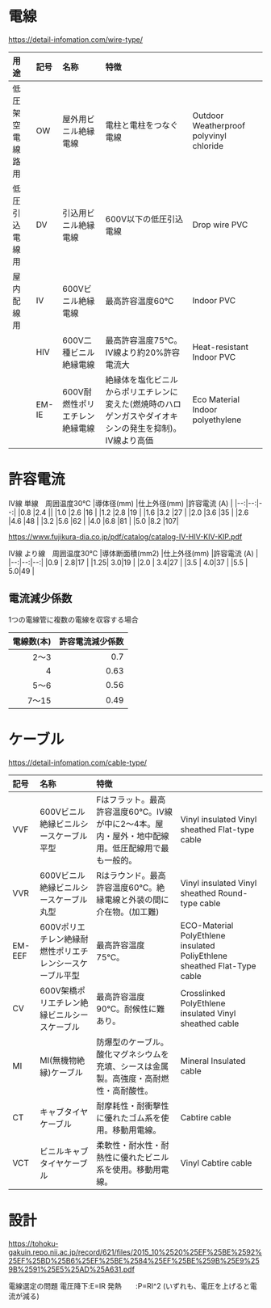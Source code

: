 # 電線

https://detail-infomation.com/wire-type/

|用途|記号|名称|特徴||
|:--|:--|:--|:--|:--|
|低圧架空電線路用| OW   |屋外用ビニル絶縁電線|電柱と電柱をつなぐ電線|Outdoor Weatherproof polyvinyl chloride|
|低圧引込電線用  | DV   |引込用ビニル絶縁電線|600V以下の低圧引込電線|Drop wire PVC|
|屋内配線用      | IV   |600Vビニル絶縁電線|最高許容温度60℃|Indoor PVC|
|               | HIV  |600V二種ビニル絶縁電線|最高許容温度75℃。IV線より約20%許容電流大|Heat-resistant Indoor PVC|
|               | EM-IE|600V耐燃性ポリエチレン絶縁電線|絶縁体を塩化ビニルからポリエチレンに変えた(燃焼時のハロゲンガスやダイオキシンの発生を抑制)。IV線より高価|Eco Material Indoor polyethylene|

# 許容電流

IV線 単線　周囲温度30℃ 
|導体径(mm) |仕上外径(mm) |許容電流 (A) |
|--:|--:|--:|
|0.8 |2.4 ||
|1.0 |2.6 |16 |
|1.2 |2.8 |19 |
|1.6 |3.2 |27 |
|2.0 |3.6 |35 |
|2.6 |4.6 |48 |
|3.2 |5.6 |62 |
|4.0 |6.8 |81 |
|5.0 |8.2 |107|

https://www.fujikura-dia.co.jp/pdf/catalog/catalog-IV-HIV-KIV-KIP.pdf

IV線 より線　周囲温度30℃ 
|導体断面積(mm2) |仕上外径(mm) |許容電流 (A) |
|--:|--:|--:|
|0.9 | 2.8|17 |
|1.25| 3.0|19 |
|2.0 | 3.4|27 |
|3.5 | 4.0|37 |
|5.5 | 5.0|49 |

## 電流減少係数
1つの電線管に複数の電線を収容する場合

|電線数(本)  |許容電流減少係数 |
|--:|--:|
|2〜3 |0.7 |
|4 |0.63 |
|5〜6 |0.56 |
|7〜15 |0.49 |


# ケーブル

https://detail-infomation.com/cable-type/

|記号|名称|特徴||
|:--|:---|:--|:--|
|VVF|600Vビニル絶縁ビニルシースケーブル平型|Fはフラット。最高許容温度60℃。IV線が中に2～4本。屋内・屋外・地中配線用。低圧配線用で最も一般的。|Vinyl insulated Vinyl sheathed Flat-type cable|
|VVR|600Vビニル絶縁ビニルシースケーブル丸型|Rはラウンド。最高許容温度60℃。絶縁電線と外装の間に介在物。(加工難)|Vinyl insulated Vinyl sheathed Round-type cable|
|EM-EEF|600Vポリエチレン絶縁耐燃性ポリエチレンシースケーブル平型|最高許容温度75℃。|ECO-Material PolyEthlene insulated PoliyEthlene sheathed Flat-Type cable|
|CV|600V架橋ポリエチレン絶縁ビニルシースケーブル|最高許容温度90℃。耐候性に難あり。|Crosslinked PolyEthlene insulated Vinyl sheathed cable|
|MI|MI(無機物絶縁)ケーブル|防爆型のケーブル。酸化マグネシウムを充填、シースは金属製。高強度・高耐燃性・高耐酸性。|Mineral Insulated cable|
|CT|キャブタイヤケーブル|耐摩耗性・耐衝撃性に優れたゴム系を使用。移動用電線。|Cabtire cable|
|VCT|ビニルキャブタイヤケーブル|柔軟性・耐水性・耐熱性に優れたビニル系を使用。移動用電線。|Vinyl Cabtire cable|

# 設計

https://tohoku-gakuin.repo.nii.ac.jp/record/621/files/2015_10%2520%25EF%25BE%2592%25EF%25BD%25B6%25EF%25BE%2584%25EF%25BE%259B%25E9%259B%2591%25E5%25AD%25A631.pdf

電線選定の問題
電圧降下:E=IR
発熱　　:P=RI^2
(いずれも、電圧を上げると電流が減る)




